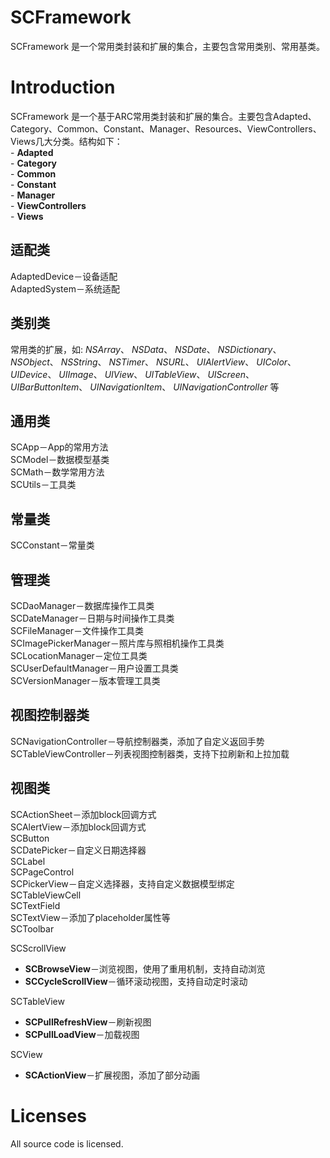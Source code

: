 SCFramework
===========

SCFramework 是一个常用类封装和扩展的集合，主要包含常用类别、常用基类。

Introduction
===========

SCFramework 是一个基于ARC常用类封装和扩展的集合。主要包含Adapted、Category、Common、Constant、Manager、Resources、ViewControllers、Views几大分类。结构如下：
<br/>- **Adapted**
<br/>- **Category**
<br/>- **Common**
<br/>- **Constant**
<br/>- **Manager**
<br/>- **ViewControllers**
<br/>- **Views**

适配类
-------------
AdaptedDevice－设备适配<br/>
AdaptedSystem－系统适配

类别类
-------------
常用类的扩展，如: 
*NSArray*、
*NSData*、
*NSDate*、
*NSDictionary*、
*NSObject*、
*NSString*、
*NSTimer*、
*NSURL*、
*UIAlertView*、
*UIColor*、
*UIDevice*、
*UIImage*、
*UIView*、
*UITableView*、
*UIScreen*、
*UIBarButtonItem*、
*UINavigationItem*、
*UINavigationController* 等

通用类
-------------
SCApp－App的常用方法<br/>
SCModel－数据模型基类<br/>
SCMath－数学常用方法<br/>
SCUtils－工具类

常量类
-------------
SCConstant－常量类

管理类
-------------
SCDaoManager－数据库操作工具类<br/>
SCDateManager－日期与时间操作工具类<br/>
SCFileManager－文件操作工具类<br/>
SCImagePickerManager－照片库与照相机操作工具类<br/>
SCLocationManager－定位工具类<br/>
SCUserDefaultManager－用户设置工具类<br/>
SCVersionManager－版本管理工具类

视图控制器类
-------------
SCNavigationController－导航控制器类，添加了自定义返回手势<br/>
SCTableViewController－列表视图控制器类，支持下拉刷新和上拉加载

视图类
-------------
SCActionSheet－添加block回调方式<br/>
SCAlertView－添加block回调方式<br/>
SCButton<br/>
SCDatePicker－自定义日期选择器<br/>
SCLabel<br/>
SCPageControl<br/>
SCPickerView－自定义选择器，支持自定义数据模型绑定<br/>
SCTableViewCell<br/>
SCTextField<br/>
SCTextView－添加了placeholder属性等<br/>
SCToolbar<br/>

SCScrollView
- **SCBrowseView**－浏览视图，使用了重用机制，支持自动浏览<br/>
- **SCCycleScrollView**－循环滚动视图，支持自动定时滚动<br/>

SCTableView
- **SCPullRefreshView**－刷新视图<br/>
- **SCPullLoadView**－加载视图<br/>

SCView
- **SCActionView**－扩展视图，添加了部分动画

Licenses
===========

All source code is licensed.
